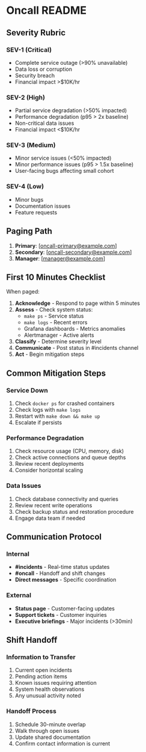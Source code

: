# Oncall README

## Severity Rubric

### SEV-1 (Critical)
- Complete service outage (>90% unavailable)
- Data loss or corruption
- Security breach
- Financial impact >$10K/hr

### SEV-2 (High)
- Partial service degradation (>50% impacted)
- Performance degradation (p95 > 2x baseline)
- Non-critical data issues
- Financial impact <$10K/hr

### SEV-3 (Medium)
- Minor service issues (<50% impacted)
- Minor performance issues (p95 > 1.5x baseline)
- User-facing bugs affecting small cohort

### SEV-4 (Low)
- Minor bugs
- Documentation issues
- Feature requests

## Paging Path

1. **Primary**: [oncall-primary@example.com]
2. **Secondary**: [oncall-secondary@example.com]
3. **Manager**: [manager@example.com]

## First 10 Minutes Checklist

When paged:

1. **Acknowledge** - Respond to page within 5 minutes
2. **Assess** - Check system status:
   - `make ps` - Service status
   - `make logs` - Recent errors
   - Grafana dashboards - Metrics anomalies
   - Alertmanager - Active alerts
3. **Classify** - Determine severity level
4. **Communicate** - Post status in #incidents channel
5. **Act** - Begin mitigation steps

## Common Mitigation Steps

### Service Down
1. Check `docker ps` for crashed containers
2. Check logs with `make logs`
3. Restart with `make down && make up`
4. Escalate if persists

### Performance Degradation
1. Check resource usage (CPU, memory, disk)
2. Check active connections and queue depths
3. Review recent deployments
4. Consider horizontal scaling

### Data Issues
1. Check database connectivity and queries
2. Review recent write operations
3. Check backup status and restoration procedure
4. Engage data team if needed

## Communication Protocol

### Internal
- **#incidents** - Real-time status updates
- **#oncall** - Handoff and shift changes
- **Direct messages** - Specific coordination

### External
- **Status page** - Customer-facing updates
- **Support tickets** - Customer inquiries
- **Executive briefings** - Major incidents (>30min)

## Shift Handoff

### Information to Transfer
1. Current open incidents
2. Pending action items
3. Known issues requiring attention
4. System health observations
5. Any unusual activity noted

### Handoff Process
1. Schedule 30-minute overlap
2. Walk through open issues
3. Update shared documentation
4. Confirm contact information is current